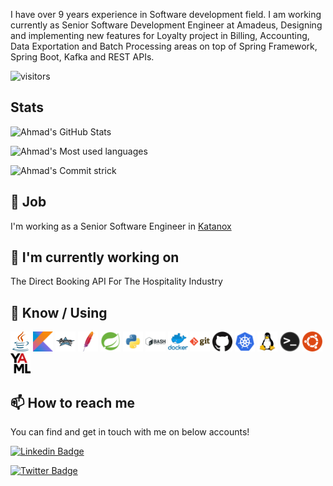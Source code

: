 I have over 9 years experience in Software development field. I am working currently as Senior Software Development Engineer at Amadeus, Designing and implementing new features for Loyalty project in Billing, Accounting, Data Exportation and Batch Processing areas on top of Spring Framework, Spring Boot, Kafka and REST APIs.

![visitors](https://img.shields.io/badge/dynamic/json?color=informational&label=visitor%20count&query=value&url=https%3A%2F%2Fapi.countapi.xyz%2Fhit%2Fahmadshabib.ahmadshabib%2Freadme)

## Stats
![Ahmad's GitHub Stats](https://github-readme-stats.vercel.app/api?username=ahmadshabib&show_icons=true&count_private=true&include_all_commits=true&title_color=eb1b0c&icon_color=eb1b0c)

![Ahmad's Most used languages](https://github-readme-stats.vercel.app/api/top-langs/?username=ahmadshabib&count_private=true&include_all_commits=true&layout=compact&hide=glsl&langs_count=10&title_color=eb1b0c&icon_color=eb1b0c)

![Ahmad's Commit strick](https://github-readme-streak-stats.herokuapp.com/?user=ahmadshabib&fire=eb1b0c&ring=eb1b0c&currStreakLabel=eb1b0c&count_private=true&include_all_commits=true&title_color=eb1b0c&icon_color=eb1b0c)

## 💼 Job

I'm working as a Senior Software Engineer in [Katanox](https://github.com/Katanox)

## 🔭 I'm currently working on

The Direct Booking API For The Hospitality Industry

## 🧠 Know / Using

<img src="https://github.com/github/explore/blob/master/topics/java/java.png?raw=true" height="32" /> <img src="https://github.com/github/explore/blob/master/topics/kotlin/kotlin.png?raw=true" height="32" /> <img src="https://github.com/github/explore/blob/master/topics/groovy/groovy.png?raw=true" height="32" /> <img src="https://github.com/github/explore/blob/master/topics/maven/maven.png?raw=true" height="32" /> <img src="https://github.com/github/explore/blob/master/topics/spring/spring.png?raw=true" height="32" /> <img src="https://github.com/github/explore/blob/master/topics/python/python.png?raw=true" height="32" /> <img src="https://github.com/github/explore/blob/master/topics/bash/bash.png?raw=true" height="32" /> <img src="https://github.com/github/explore/blob/master/topics/docker/docker.png?raw=true" height="32" /> <img src="https://github.com/github/explore/blob/master/topics/git/git.png?raw=true" height="32" /> <img src="https://github.com/github/explore/blob/master/topics/github/github.png?raw=true" height="32" /> <img src="https://github.com/github/explore/blob/master/topics/kubernetes/kubernetes.png?raw=true" height="32" /> <img src="https://github.com/github/explore/blob/master/topics/linux/linux.png?raw=true" height="32" /> <img src="https://github.com/github/explore/blob/master/topics/terminal/terminal.png?raw=true" height="32" /> <img src="https://github.com/github/explore/blob/master/topics/ubuntu/ubuntu.png?raw=true" height="32" /> <img src="https://github.com/github/explore/blob/master/topics/yaml/yaml.png?raw=true" height="32" />


## 📫 How to reach me

You can find and get in touch with me on below accounts!

[![Linkedin Badge](https://img.shields.io/badge/ahmadshabib-follow%20on%20linkedin-blue?style=for-the-badge&logo=linkedin)](https://www.linkedin.com/in/mhddurrah/)

[![Twitter Badge](https://img.shields.io/badge/ahmadshabib-follow%20on%20twitter-blue?style=for-the-badge&logo=twitter)](https://twitter.com/mhddurrah)


